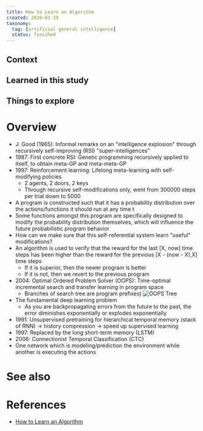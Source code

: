 ```yaml
---
title: How to Learn an Algorithm
created: 2016-03-19
taxonomy:
  tag: [artificial general intelligence]
  status: finished
---
```


## Context

## Learned in this study

## Things to explore

# Overview
* J. Good (1965): Informal remarks on an "intelligence explosion" through recursively self-improving (RSI) "super-intelligences"
* 1987: First concrete RSI: Genetic programming recursively applied to itself, to obtain meta-GP and meta-meta-GP
* 1997: Reinforcement learning: Lifelong meta-learning with self-modifying policies
	* 2 agents, 2 doors, 2 keys
	* Through recursive self-modifications only, went from 300000 steps per trial down to 5000
* A program is constructed such that it has a probability distribution over the actions/functions it should run at any time t
* Some functions amongst this program are specifically designed to modify the probability distribution themselves, which will influence the future probabilistic program behavior
* How can we make sure that this self-referential system learn "useful" modifications?
* An algorithm is used to verify that the reward for the last [X, now] time steps has been higher than the reward for the previous [X - (now - X),X] time steps
	* If it is superior, then the newer program is better
	* If it is not, then we revert to the previous program
* 2004: Optimal Ordered Problem Solver (OOPS): Time-optimal incremental search and transfer learning in program space
	* Branches of search tree are program prefixes)
![OOPS Tree](assets/images/oopstree720.jpg)
* The fundamental deep learning problem
	* As you are backpropagating errors from the future to the past, the error diminishes exponentially or explodes exponentially
* 1991: Unsupervised pretraining for hierarchical temporal memory (stack of RNN) -> history compression -> speed up supervised learning
* 1997: Replaced by the long short-term memory (LSTM)
* 2006: Connectionist Temporal Classification (CTC)
* One network which is modeling/prediction the environment while another is executing the actions

# See also

# References
* [How to Learn an Algorithm](https://www.youtube.com/watch?v=mF5-tr7qAF4)
